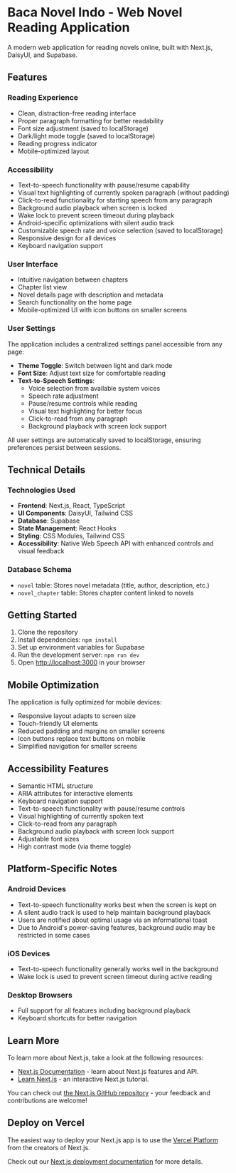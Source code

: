 # Baca Novel Indo - Web Novel Reading Application

A modern web application for reading novels online, built with Next.js, DaisyUI, and Supabase.

## Features

### Reading Experience
- Clean, distraction-free reading interface
- Proper paragraph formatting for better readability
- Font size adjustment (saved to localStorage)
- Dark/light mode toggle (saved to localStorage)
- Reading progress indicator
- Mobile-optimized layout

### Accessibility
- Text-to-speech functionality with pause/resume capability
- Visual text highlighting of currently spoken paragraph (without padding)
- Click-to-read functionality for starting speech from any paragraph
- Background audio playback when screen is locked
- Wake lock to prevent screen timeout during playback
- Android-specific optimizations with silent audio track
- Customizable speech rate and voice selection (saved to localStorage)
- Responsive design for all devices
- Keyboard navigation support

### User Interface
- Intuitive navigation between chapters
- Chapter list view
- Novel details page with description and metadata
- Search functionality on the home page
- Mobile-optimized UI with icon buttons on smaller screens

### User Settings
The application includes a centralized settings panel accessible from any page:
- **Theme Toggle**: Switch between light and dark mode
- **Font Size**: Adjust text size for comfortable reading
- **Text-to-Speech Settings**: 
  - Voice selection from available system voices
  - Speech rate adjustment
  - Pause/resume controls while reading
  - Visual text highlighting for better focus
  - Click-to-read from any paragraph
  - Background playback with screen lock support

All user settings are automatically saved to localStorage, ensuring preferences persist between sessions.

## Technical Details

### Technologies Used
- **Frontend**: Next.js, React, TypeScript
- **UI Components**: DaisyUI, Tailwind CSS
- **Database**: Supabase
- **State Management**: React Hooks
- **Styling**: CSS Modules, Tailwind CSS
- **Accessibility**: Native Web Speech API with enhanced controls and visual feedback

### Database Schema
- `novel` table: Stores novel metadata (title, author, description, etc.)
- `novel_chapter` table: Stores chapter content linked to novels

## Getting Started

1. Clone the repository
2. Install dependencies: `npm install`
3. Set up environment variables for Supabase
4. Run the development server: `npm run dev`
5. Open [http://localhost:3000](http://localhost:3000) in your browser

## Mobile Optimization

The application is fully optimized for mobile devices:
- Responsive layout adapts to screen size
- Touch-friendly UI elements
- Reduced padding and margins on smaller screens
- Icon buttons replace text buttons on mobile
- Simplified navigation for smaller screens

## Accessibility Features

- Semantic HTML structure
- ARIA attributes for interactive elements
- Keyboard navigation support
- Text-to-speech functionality with pause/resume controls
- Visual highlighting of currently spoken text
- Click-to-read from any paragraph
- Background audio playback with screen lock support
- Adjustable font sizes
- High contrast mode (via theme toggle)

## Platform-Specific Notes

### Android Devices
- Text-to-speech functionality works best when the screen is kept on
- A silent audio track is used to help maintain background playback
- Users are notified about optimal usage via an informational toast
- Due to Android's power-saving features, background audio may be restricted in some cases

### iOS Devices
- Text-to-speech functionality generally works well in the background
- Wake lock is used to prevent screen timeout during active reading

### Desktop Browsers
- Full support for all features including background playback
- Keyboard shortcuts for better navigation

## Learn More

To learn more about Next.js, take a look at the following resources:

- [Next.js Documentation](https://nextjs.org/docs) - learn about Next.js features and API.
- [Learn Next.js](https://nextjs.org/learn-pages-router) - an interactive Next.js tutorial.

You can check out [the Next.js GitHub repository](https://github.com/vercel/next.js) - your feedback and contributions are welcome!

## Deploy on Vercel

The easiest way to deploy your Next.js app is to use the [Vercel Platform](https://vercel.com/new?utm_medium=default-template&filter=next.js&utm_source=create-next-app&utm_campaign=create-next-app-readme) from the creators of Next.js.

Check out our [Next.js deployment documentation](https://nextjs.org/docs/pages/building-your-application/deploying) for more details.
